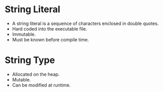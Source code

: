# String  Literal 
- A string literal is a sequence of characters enclosed in double quotes.
- Hard coded into the executable file.
- Immutable.
- Must be known before compile time.

# String Type 
- Allocated on the heap.
- Mutable.
- Can be modified at runtime.